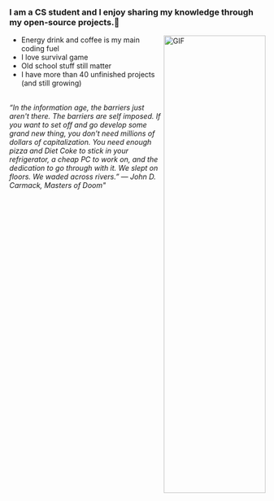 ### I am a CS student and I enjoy sharing my knowledge through my open-source projects.🫡

<img align="right" alt="GIF" src="https://miro.medium.com/v2/resize:fit:2562/1*MF_4jiT5Rgu3lkThl6-SqQ.gif" style="width: 200px; height: 900;" />

- Energy drink and coffee is my main coding fuel
- I love survival game
- Old school stuff still matter
- I have more than 40 unfinished projects (and still growing)
</br>
<em>“In the information age, the barriers just aren't there. The barriers are self imposed. If you want to set off and go develop some grand new thing, you don't need millions of dollars of capitalization. You need enough pizza and Diet Coke to stick in your refrigerator, a cheap PC to work on, and the dedication to go through with it. We slept on floors. We waded across rivers.”</em> ― <i>John D. Carmack, Masters of Doom"</i>
